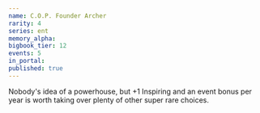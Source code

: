 ```yaml
---
name: C.O.P. Founder Archer
rarity: 4
series: ent
memory_alpha:
bigbook_tier: 12
events: 5
in_portal:
published: true
---
```


Nobody's idea of a powerhouse, but +1 Inspiring and an event bonus per year is worth taking over plenty of other super rare choices.
